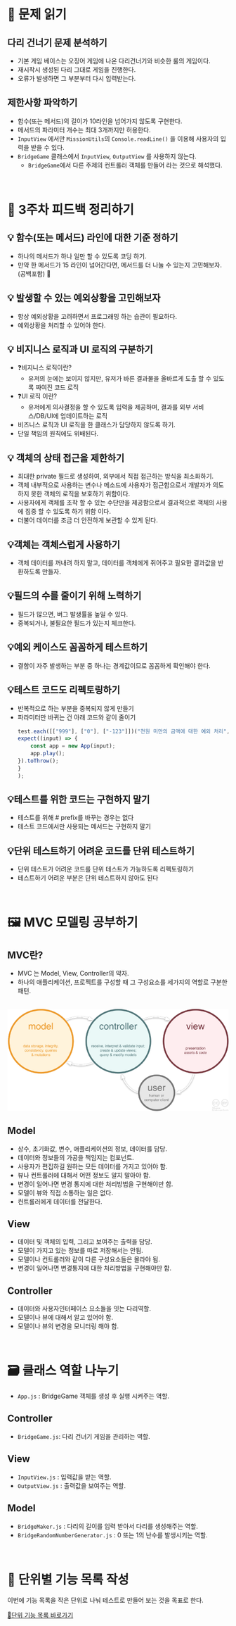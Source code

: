 # **📑 문제 읽기**
## **다리 건너기 문제 분석하기**
 - 기본 게임 베이스는 오징어 게임에 나온 다리건너기와 비슷한 룰의 게임이다.
 - 재시작시 생성된 다리 그대로 게임을 진행한다.
 - 오류가 발생하면 그 부분부터 다시 입력받는다.

## **제한사항 파악하기**
 - 함수(또는 메서드)의 길이가 10라인을 넘어가지 않도록 구현한다.
 - 메서드의 파라미터 개수는 최대 3개까지만 허용한다.
 - `InputView` 에서만 `MissionUtils`의 `Console.readLine()` 을 이용해 사용자의 입력을 받을 수 있다.
 - `BridgeGame` 클래스에서 `InputView`, `OutputView` 를 사용하지 않는다.
    - `BridgeGame`에서 다른 주제의 컨트롤러 객체를 만들어 라는 것으로 해석했다.

<br/>

# **🧭 3주차 피드백 정리하기**

## **💡 함수(또는 메서드) 라인에 대한 기준 정하기**
- 하나의 메서드가 하나 일만 할 수 있도록 코딩 하기.
- 만약 한 메서드가 15 라인이 넘어간다면, 메서드를 더 나눌 수 있는지 고민해보자. (공백포함) 🤔

## **💡 발생할 수 있는 예외상황을 고민해보자**
- 항상 예외상황을 고려하면서 프로그래밍 하는 습관이 필요하다.
- 예외상황을 처리할 수 있어야 한다.

## **💡 비지니스 로직과 UI 로직의 구분하기**
- ❓비지니스 로직이란?
    - 유저의 눈에는 보이지 않지만, 유저가 바른 결과물을 올바르게 도출 할 수 있도록 짜여진 코드 로직
- ❓UI 로직 이란?
    - 유저에게 의사결정을 할 수 있도록 입력을 제공하며, 결과를 외부 서비스/DB/UI에 업데이트하는 로직
- 비즈니스 로직과 UI 로직을 한 클래스가 담당하지 않도록 하기.
- 단일 책임의 원칙에도 위배된다.

## **💡 객체의 상태 접근을 제한하기**
- 최대한 private 필드로 생성하여, 외부에서 직접 접근하는 방식을 최소화하기.
- 객체 내부적으로 사용하는 변수나 메소드에 사용자가 접근함으로서 개발자가 의도하지 못한 객체의 로직을 보호하기 위함이다.
- 사용자에게 객체를 조작 할 수 있는 수단만을 제공함으로서 결과적으로 객체의 사용에 집중 할 수 있도록 하기 위함 이다.
- 더불어 데이터를 조금 더 안전하게 보관할 수 있게 된다.

## **💡객체는 객체스럽게 사용하기**
- 객체 데이터를 꺼내려 하지 말고, 데이터를 객체에게 쥐어주고 필요한 결과값을 반환하도록 만들자.

## **💡필드의 수를 줄이기 위해 노력하기**
- 필드가 많으면, 버그 발생률을 높일 수 있다. 
- 중복되거나, 불필요한 필드가 있는지 체크한다.

## **💡예외 케이스도 꼼꼼하게 테스트하기**
- 결함이 자주 발생하는 부분 중 하나는 경계값이므로 꼼꼼하게 확인해야 한다.

## **💡테스트 코드도 리펙토링하기**
- 반복적으로 하는 부분을 중복되지 않게 만들기
- 파라미터만 바뀌는 건 아래 코드와 같이 줄이기
    ```js
    test.each([["999"], ["0"], ["-123"]])("천원 미만의 금액에 대한 예외 처리", (input) => {
    expect((input) => {
        const app = new App(input);
        app.play();
    }).toThrow();
    }
    );
    ```

## **💡테스트를 위한 코드는 구현하지 말기**
- 테스트를 위해  # prefix를 바꾸는 경우는 없다
- 테스트 코드에서만 사용되는 메서드는 구현하지 말기

## **💡단위 테스트하기 어려운 코드를 단위 테스트하기**
- 단위 테스트가 어려운 코드를 단위 테스트가 가능하도록 리펙토링하기
- 테스트하기 어려운 부분은 단위 테스트하지 않아도 된다

<br/>

# **🖼️ MVC 모델링 공부하기**

## MVC란?
- MVC 는 Model, View, Controller의 약자.
- 하나의 애플리케이션, 프로젝트를 구성할 때 그 구성요소를 세가지의 역할로 구분한 패턴.

<br/>

<img src="./img/mvc_role_diagram.png">

## Model
- 상수, 초기화값, 변수, 애플리케이션의 정보, 데이터를 담당.
- 데이터와 정보들의 가공을 책임지는 컴포넌트.
- 사용자가 편집하길 원하는 모든 데이터를 가지고 있어야 함.
- 뷰나 컨트롤러에 대해서 어떤 정보도 알지 말아야 함.
- 변경이 일어나면 변경 통지에 대한 처리방법을 구현해야만 함.
- 모델이 뷰와 직접 소통하는 일은 없다.
- 컨트롤러에게 데이터를 전달한다.

## View
- 데이터 및 객체의 입력, 그리고 보여주는 출력을 담당.
- 모델이 가지고 있는 정보를 따로 저장해서는 안됨.
- 모델이나 컨트롤러와 같이 다른 구성요소들은 몰라야 됨.
- 변경이 일어나면 변경통지에 대한 처리방법을 구현해야만 함.

## Controller
- 데이터와 사용자인터페이스 요소들을 잇는 다리역할.
- 모델이나 뷰에 대해서 알고 있어야 함.
- 모델이나 뷰의 변경을 모니터링 해야 함.

<br/>

# **🗃️ 클래스 역할 나누기**
- `App.js` : BridgeGame 객체를 생성 후 실행 시켜주는 역할.

## Controller
- `BridgeGame.js`: 다리 건너기 게임을 관리하는 역할.

## View
- `InputView.js` : 입력값을 받는 역할.
- `OutputView.js` : 출력값을 보여주는 역할.

## Model
- `BridgeMaker.js` : 다리의 길이를 입력 받아서 다리를 생성해주는 역할.
- `BridgeRandomNumberGenerator.js` : 0 또는 1의 난수를 발생시키는 역할.

<br/>

# **📝 단위별 기능 목록 작성**

이번에 기능 목록을 작은 단위로 나눠 테스트로 만들어 보는 것을 목표로 한다.

[📑단위 기능 목록 바로가기](./README.md#🎮-다리건너기-기능-단위-구현-목록)